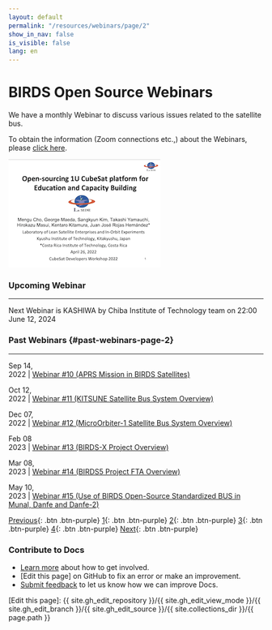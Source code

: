 ```yaml
---
layout: default
permalink: "/resources/webinars/page/2"
show_in_nav: false
is_visible: false
lang: en
---
```


# BIRDS Open Source Webinars

We have a monthly Webinar to discuss various issues related to the satellite bus. 

To obtain the information (Zoom connections etc.,) about the Webinars, please [click here].


[![Open-sourcing 1U CubeSat platform for Education and Capacity Building](/assets/images/cover-open-source-overview.png)](https://birds-project.com/open-source/pdf/2022_04_26_CubeSat_Workshop_BIRDS_BUS_OpenSource_cho.pdf "Open-sourcing 1U CubeSat platform for Education and Capacity Building")


### Upcoming Webinar
---

Next Webinar is KASHIWA by Chiba Institute of Technology team on 22:00 June 12, 2024


### Past Webinars {#past-webinars-page-2}
---

Sep 14, <br/> 2022 | [Webinar #10 (APRS Mission in BIRDS Satellites)]({{site.url}}/resources/webinars/webinar-10)

Oct 12, <br/> 2022 | [Webinar #11 (KITSUNE Satellite Bus System Overview)]({{site.url}}/resources/webinars/webinar-11)

Dec 07, <br/> 2022 | [Webinar #12 (MicroOrbiter-1 Satellite Bus System Overview)]({{site.url}}/resources/webinars/webinar-12)

Feb 08 <br/> 2023 | [Webinar #13 (BIRDS-X Project Overview) ]({{site.url}}/resources/webinars/webinar-13)

Mar 08, <br/> 2023 | [Webinar #14 (BIRDS5 Project FTA Overview)]({{site.url}}/resources/webinars/webinar-14)

May 10, <br/> 2023 | [Webinar #15 (Use of BIRDS Open-Source Standardized BUS in Munal, Danfe and Danfe-2)]({{site.url}}/resources/webinars/webinar-15)


[Previous]({{site.url}}/resources/webinars#past-webinars-page-1/){: .btn .btn-purple}
[1]({{site.url}}/resources/webinars#past-webinars-page-1){: .btn .btn-purple}
[2]({{site.url}}/resources/webinars/page/2#past-webinars-page-2){: .btn .btn-purple}
[3]({{site.url}}/resources/webinars/page/3#past-webinars-page-3){: .btn .btn-purple}
[4]({{site.url}}/resources/webinars/page/4#past-webinars-page-4){: .btn .btn-purple}
[Next]({{site.url}}/resources/webinars/page/3#past-webinars-page-3){: .btn .btn-purple}

### Contribute to Docs
- [Learn more] about how to get involved.
- [Edit this page] on GitHub to fix an error or make an improvement.
- [Submit feedback] to let us know how we can improve Docs.


[click here]: https://lean-sat.org/opensource/
[Submit feedback]: https://github.com/BIRDSOpenSource/BIRDSOpenSource.github.io/issues/new?template=Blank+issue
[Learn more]: {{site.url}}/contribute.hmtl
[Edit this page]:  {{ site.gh_edit_repository }}/{{ site.gh_edit_view_mode }}/{{ site.gh_edit_branch }}/{{ site.gh_edit_source }}/{{ site.collections_dir }}/{{ page.path }}